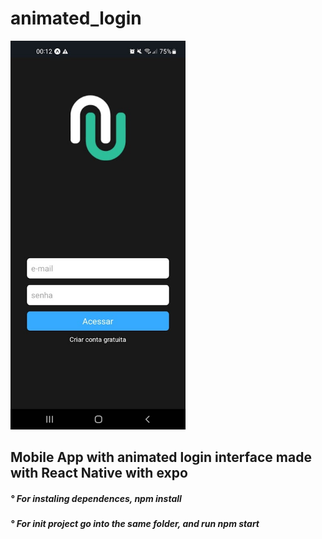 # animated_login

<div> <img src="https://raw.githubusercontent.com/gheysiell/images/master/animated_login.jpg" width="280" /> </div>
<div> <h2> Mobile App with animated login interface made with React Native with expo </h2> </div>
<div> <h5> ° For instaling dependences, npm install </h5> </div>
<div> <h5> ° For init project go into the same folder, and run npm start </h5> </div>